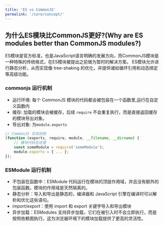 ```yaml
---
title: 'ES vs CommonJS'
permalink: '/core/concept/'
---
```

## 为什么ES模块比CommonJS更好?(Why are ES modules better than CommonJS modules?)

ES模块是官方标准，也是JavaScript语言明确的发展方向，而CommonJS模块是一种特殊的传统格式，在ES模块被提出之前做为暂时的解决方案。 ES模块允许进行静态分析，从而实现像 tree-shaking 的优化，并提供诸如循环引用和动态绑定等高级功能。


### commonjs 运行机制
- 运行环境: 每个 CommonJS 模块的代码都会被包装在一个函数里,运行在自定义函数内
- 缓存: 加载的模块会被缓存，后续 `require` 不会重复执行，而是直接返回缓存的模块导出对象。
- 导出对象: 为`module.exports`
```js
// CommonJS 实现机制
(function (exports, require, module, __filename, __dirname) {
    // 模块代码在这里
    const someModule = require('someModule');
    module.exports = { ... };
});
```

### ESModule 运行机制
- 不包装在函数中：ESModule 代码运行在模块的顶层作用域，并且没有额外的包装函数。模块的作用域是天然隔离的。
- 静态分析：导入和导出是静态的，编译器和 JavaScript 引擎在编译时可以解析和优化这些语句。
- import/export：使用 import 和 export 关键字导入和导出模块
- 异步加载：ESModules 支持异步加载，它们在被引入时不会立即执行，而是按照依赖图执行。这为浏览器环境下的模块加载提供了更高的灵活性。